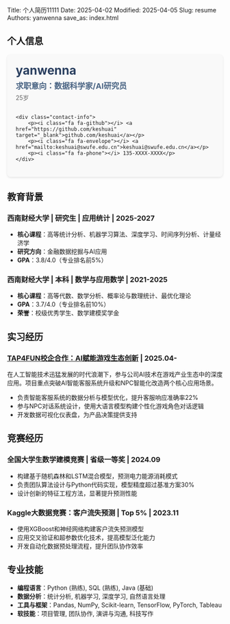 Title: 个人简历11111
Date: 2025-04-02
Modified: 2025-04-05
Slug: resume
Authors: yanwenna
save_as: index.html


## 个人信息

<div class="personal-info">
    <div class="info-header">
        <h2 class="name">yanwenna</h2>
        <p class="position">求职意向：数据科学家/AI研究员</p>
        <p class="age">25岁</p>
    </div>
    
    <div class="contact-info">
        <p><i class="fa fa-github"></i> <a href="https://github.com/keshuai" target="_blank">github.com/keshuai</a></p>
        <p><i class="fa fa-envelope"></i> <a href="mailto:keshuai@swufe.edu.cn">keshuai@swufe.edu.cn</a></p>
        <p><i class="fa fa-phone"></i> 135-XXXX-XXXX</p>
    </div>
</div>

<style>
.personal-info {
    display: flex;
    flex-direction: column;
    padding: 20px;
    background-color: #f9f9f9;
    border-radius: 8px;
    margin-bottom: 30px;
    box-shadow: 0 2px 5px rgba(0,0,0,0.1);
}

.info-header {
    margin-bottom: 15px;
}

.info-header .name {
    font-size: 28px;
    margin: 0 0 5px 0;
    color: #2a3f5f;
}

.info-header .position {
    font-size: 18px;
    font-weight: bold;
    margin: 0 0 5px 0;
    color: #4b6584;
}

.info-header .age {
    margin: 0;
    color: #666;
}

.contact-info {
    display: flex;
    flex-wrap: wrap;
    gap: 20px;
}

.contact-info p {
    margin: 0;
}

.contact-info i {
    margin-right: 8px;
    color: #4b6584;
}

.contact-info a {
    color: #3498db;
    text-decoration: none;
}

.contact-info a:hover {
    text-decoration: underline;
}

@media (max-width: 768px) {
    .contact-info {
        flex-direction: column;
        gap: 10px;
    }
}
</style>

## 教育背景

### 西南财经大学 | 研究生 | 应用统计 | 2025-2027
- **核心课程**：高等统计分析、机器学习算法、深度学习、时间序列分析、计量经济学
- **研究方向**：金融数据挖掘与AI应用
- **GPA**：3.8/4.0（专业排名前5%）

### 西南财经大学 | 本科 | 数学与应用数学 | 2021-2025
- **核心课程**：高等代数、数学分析、概率论与数理统计、最优化理论
- **GPA**：3.7/4.0（专业排名前10%）
- **荣誉**：校级优秀学生、数学建模奖学金

## 实习经历

### [TAP4FUN校企合作：AI赋能游戏生态创新]({filename}/projects/tap4fun.md) | 2025.04-

在人工智能技术迅猛发展的时代浪潮下，参与公司AI技术在游戏产业生态中的深度应用。项目重点突破AI智能客服系统升级和NPC智能化改造两个核心应用场景。

- 负责智能客服系统的数据分析与模型优化，提升客服响应准确率22%
- 参与NPC对话系统设计，使用大语言模型构建个性化游戏角色对话逻辑
- 开发数据可视化仪表盘，为产品决策提供支持

## 竞赛经历

### 全国大学生数学建模竞赛 | 省级一等奖 | 2024.09
- 构建基于随机森林和LSTM混合模型，预测电力能源消耗模式
- 负责团队算法设计与Python代码实现，模型精度超过基准方案30%
- 设计创新的特征工程方法，显著提升预测性能

### Kaggle大数据竞赛：客户流失预测 | Top 5% | 2023.11
- 使用XGBoost和神经网络构建客户流失预测模型
- 应用交叉验证和超参数优化技术，提高模型泛化能力
- 开发自动化数据预处理流程，提升团队协作效率

## 专业技能

- **编程语言**：Python (熟练), SQL (熟练), Java (基础)
- **数据分析**：统计分析, 机器学习, 深度学习, 自然语言处理
- **工具与框架**：Pandas, NumPy, Scikit-learn, TensorFlow, PyTorch, Tableau
- **软技能**：项目管理, 团队协作, 演讲与沟通, 科技写作 